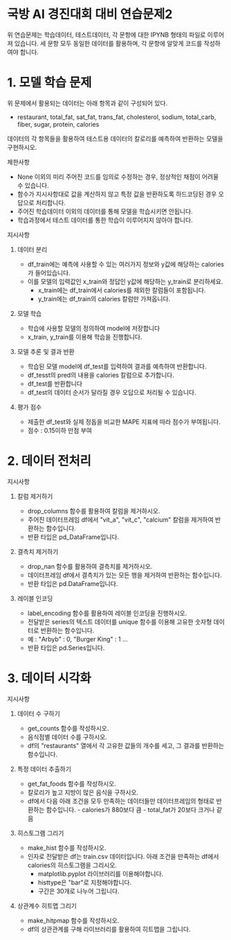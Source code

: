 # 국방 AI 경진대회 대비 연습문제2

위 연습문제는 학습데이터, 테스트데이터, 각 문항에 대한 IPYNB 형태의 파일로 이루어져 있습니다. 세 문항 모두 동일한 데이터를 활용하며, 각 문항에 알맞게 코드를 작성하여야 합니다.

# 1. 모델 학습 문제
위 문제에서 활용되는 데이터는 아래 항목과 같이 구성되어 있다.
- restaurant, total_fat, sat_fat, trans_fat, cholesterol, sodium, total_carb, fiber, sugar, protein, calories

데이터의 각 항목들을 활용하여 테스트용 데이터의 칼로리를 예측하여 반환하는 모델을 구현하시오.

제한사항

- None 이외의 미리 주어진 코드를 임의로 수정하는 경우, 정상적인 채점이 어려울 수 있습니다.
- 함수가 지시사항대로 값을 계산하지 않고 특정 값을 반환하도록 하드코딩된 경우 오답으로 처리합니다.
- 주어진 학습데이터 이외의 데이터를 통해 모델을 학습시키면 안됩니다.
- 학습과정에서 테스트 데이터를 통한 학습이 이루어지지 않아야 합니다.

지시사항

1. 데이터 분리
  
   - df_train에는 예측에 사용할 수 있는 여러가지 정보와 y값에 해당하는 calories가 들어있습니다.
   - 이를 모델의 입력값인 x_train와 정답인 y값에 해당하는 y_train로 분리하세요.
      - x_train에는 df_train에서 calories를 제외한 칼럼들이 포함됩니다.
      - y_train에는 df_train의 calories 칼럼만 가져옵니다.

2. 모델 학습
  
   - 학습에 사용할 모델의 정의하여 model에 저장합니다
   - x_train, y_train를 이용해 학습을 진행합니다.

3. 모델 추론 및 결과 반환
  
   - 학습된 모델 model에 df_test를 입력하여 결과를 예측하여 반환합니다.
   - df_tesst의 pred의 내용을 calories 칼럼으로 추가합니다.
   - df_test를 반환합니다
   - df_test의 데이터 순서가 달라질 경우 오답으로 처리될 수 있습니다.

4. 평가 점수
  
   - 제출한 df_test와 실제 정돕을 비교한 MAPE 지표에 따라 점수가 부여됩니다.
   - 점수 : 0.15이하 만점 부여



# 2. 데이터 전처리

지시사항

1. 칼럼 제거하기
  
   - drop_columns 함수를 활용하여 칼럼을 제거하시오.
   - 주어진 데이터프레임 df에서 "vit_a", "vit_c", "calcium" 칼럼을 제거하여 반환하는 함수입니다.
   - 반환 타입은 pd_DataFrame입니다.

2. 결측치 제거하기
  
   - drop_nan 함수를 활용하여 결측치를 제거하시오.
   - 데이터프레임 df에서 결측치가 있는 모든 행을 제거하여 반환하는 함수입니다.
   - 반환 타입은 pd.DataFrame입니다.

3. 레이블 인코딩
  
   - label_encoding 함수를 활용하여 레이블 인코딩을 진행하시오.
   - 전달받은 series의 텍스트 데이터를 unique 함수를 이용해 고유한 숫자형 데이터로 반환하는 함수입니다.
   - 예 : "Arbyb" : 0, "Burger King" : 1 ...
   - 반환 타입은 pd.Series입니다.


# 3. 데이터 시각화

지시사항

1. 데이터 수 구하기
   - get_counts 함수를 작성하시오.
   - 음식점별 데이터 수를 구하시오.
   - df의 "restaurants" 열에서 각 고유한 값들의 개수를 세고, 그 결과를 반환하는 함수입니다.

2. 특정 데이터 추출하기
   - get_fat_foods 함수를 작성하시오.
   - 칼로리가 높고 지방이 많은 음식을 구하시오.
   - df에서 다음 아래 조건을 모두 만족하는 데이터들만 데이터프레임의 형태로 반환하는 함수입니다.
         - calories가 880보다 큼
         - total_fat가 20보다 크거나 같음


3. 히스토그램 그리기
  
   - make_hist 함수를 작성하시오.
   - 인자로 전달받은 df는 train.csv 데이터입니다. 아래 조건을 만족하는 df에서 calories의 히스토그램을 그리시오.
      - matplotlib.pyplot 라이브러리를 이용해야합니다.
      - histtype은 "bar"로 지정해야합니다.
      - 구간은 30개로 나누어 그립니다.

4. 상관계수 히트맵 그리기
  
   - make_hitpmap 함수를 작성하시오.
   - df의 상관관계를 구해 라이브러리를 활용하여 히트맵을 그립니다.